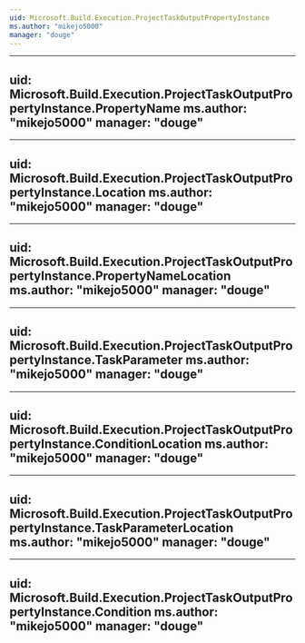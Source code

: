 ```yaml
---
uid: Microsoft.Build.Execution.ProjectTaskOutputPropertyInstance
ms.author: "mikejo5000"
manager: "douge"
---
```


---
uid: Microsoft.Build.Execution.ProjectTaskOutputPropertyInstance.PropertyName
ms.author: "mikejo5000"
manager: "douge"
---

---
uid: Microsoft.Build.Execution.ProjectTaskOutputPropertyInstance.Location
ms.author: "mikejo5000"
manager: "douge"
---

---
uid: Microsoft.Build.Execution.ProjectTaskOutputPropertyInstance.PropertyNameLocation
ms.author: "mikejo5000"
manager: "douge"
---

---
uid: Microsoft.Build.Execution.ProjectTaskOutputPropertyInstance.TaskParameter
ms.author: "mikejo5000"
manager: "douge"
---

---
uid: Microsoft.Build.Execution.ProjectTaskOutputPropertyInstance.ConditionLocation
ms.author: "mikejo5000"
manager: "douge"
---

---
uid: Microsoft.Build.Execution.ProjectTaskOutputPropertyInstance.TaskParameterLocation
ms.author: "mikejo5000"
manager: "douge"
---

---
uid: Microsoft.Build.Execution.ProjectTaskOutputPropertyInstance.Condition
ms.author: "mikejo5000"
manager: "douge"
---
